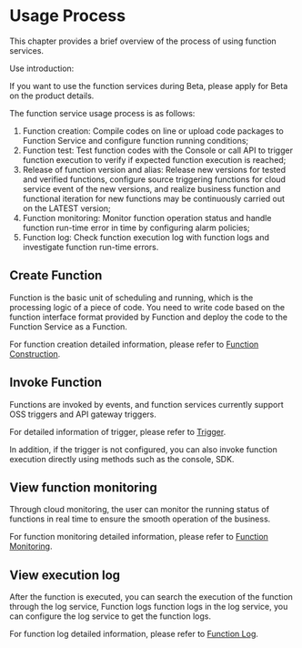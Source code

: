 # Usage Process

This chapter provides a brief overview of the process of using function services.

Use introduction:

If you want to use the function services during Beta, please apply for Beta on the product details.

The function service usage process is as follows:

1. Function creation: Compile codes on line or upload code packages to Function Service and configure function running conditions;
2. Function test: Test function codes with the Console or call API to trigger function execution to verify if expected function execution is reached;
3. Release of function version and alias: Release new versions for tested and verified functions, configure source triggering functions for cloud service event of the new versions, and realize business function and functional iteration for new functions may be continuously carried out on the LATEST version;
4. Function monitoring: Monitor function operation status and handle function run-time error in time by configuring alarm policies;
5. Function log: Check function execution log with function logs and investigate function run-time errors.

 

## Create Function

Function is the basic unit of scheduling and running, which is the processing logic of a piece of code. You need to write code based on the function interface format provided by Function and deploy the code to the Function Service as a Function.

For function creation detailed information, please refer to [Function Construction](../Operation-Guide/buildfunction/config-function.md).

 
## Invoke Function

Functions are invoked by events, and function services currently support OSS triggers and API gateway triggers.

For detailed information of trigger, please refer to [Trigger](../Operation-Guide/invokefunction/triggermanagement/triggeroverview.md).

In addition, if the trigger is not configured, you can also invoke function execution directly using methods such as the console, SDK.

## View function monitoring

Through cloud monitoring, the user can monitor the running status of functions in real time to ensure the smooth operation of the business.

For function monitoring detailed information, please refer to [Function Monitoring](../Operation-Guide/monitor.md).

## View execution log

After the function is executed, you can search the execution of the function through the log service, Function logs function logs in the log service, you can configure the log service to get the function logs.

For function log detailed information, please refer to [Function Log](../Operation-Guide/function-log.md).




